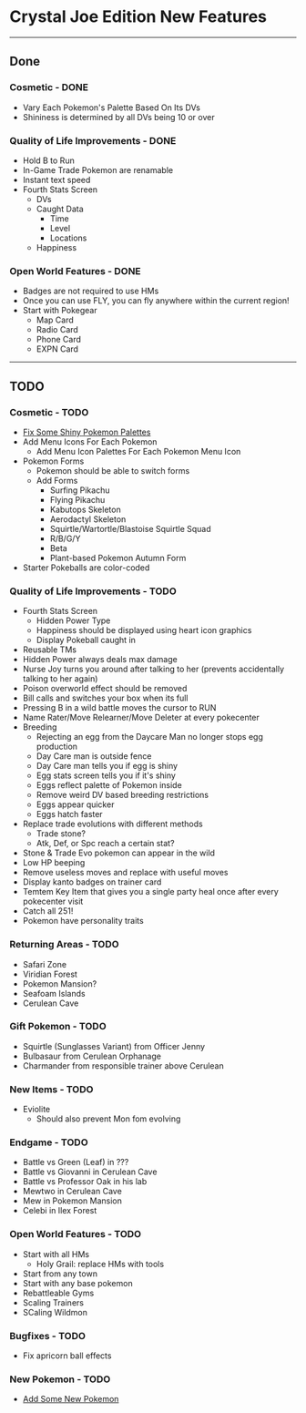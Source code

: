 # Crystal Joe Edition New Features

---

## Done

### Cosmetic - DONE

- Vary Each Pokemon's Palette Based On Its DVs
- Shininess is determined by all DVs being 10 or over

### Quality of Life Improvements - DONE

- Hold B to Run
- In-Game Trade Pokemon are renamable
- Instant text speed
- Fourth Stats Screen
  - DVs
  - Caught Data
    - Time
    - Level
    - Locations
  - Happiness

### Open World Features - DONE

- Badges are not required to use HMs
- Once you can use FLY, you can fly anywhere within the current region!
- Start with Pokegear
  - Map Card
  - Radio Card
  - Phone Card
  - EXPN Card

---

## TODO

### Cosmetic - TODO

- [Fix Some Shiny Pokemon Palettes](./shiny_changes.md)
- Add Menu Icons For Each Pokemon
  - Add Menu Icon Palettes For Each Pokemon Menu Icon
- Pokemon Forms  
  - Pokemon should be able to switch forms
  - Add Forms
    - Surfing Pikachu
    - Flying Pikachu
    - Kabutops Skeleton
    - Aerodactyl Skeleton
    - Squirtle/Wartortle/Blastoise Squirtle Squad
    - R/B/G/Y
    - Beta
    - Plant-based Pokemon Autumn Form
- Starter Pokeballs are color-coded

### Quality of Life Improvements - TODO

- Fourth Stats Screen
  - Hidden Power Type
  - Happiness should be displayed using heart icon graphics
  - Display Pokeball caught in
- Reusable TMs
- Hidden Power always deals max damage
- Nurse Joy turns you around after talking to her (prevents accidentally talking to her again)
- Poison overworld effect should be removed
- Bill calls and switches your box when its full
- Pressing B in a wild battle moves the cursor to RUN
- Name Rater/Move Relearner/Move Deleter at every pokecenter
- Breeding
  - Rejecting an egg from the Daycare Man no longer stops egg production
  - Day Care man is outside fence
  - Day Care man tells you if egg is shiny
  - Egg stats screen tells you if it's shiny
  - Eggs reflect palette of Pokemon inside
  - Remove weird DV based breeding restrictions
  - Eggs appear quicker
  - Eggs hatch faster
- Replace trade evolutions with different methods
  - Trade stone?
  - Atk, Def, or Spc reach a certain stat?
- Stone & Trade Evo pokemon can appear in the wild
- Low HP beeping
- Remove useless moves and replace with useful moves
- Display kanto badges on trainer card
- Temtem Key Item that gives you a single party heal once after every pokecenter visit
- Catch all 251!
- Pokemon have personality traits

### Returning Areas - TODO

- Safari Zone
- Viridian Forest
- Pokemon Mansion?
- Seafoam Islands
- Cerulean Cave

### Gift Pokemon - TODO

- Squirtle (Sunglasses Variant) from Officer Jenny
- Bulbasaur from Cerulean Orphanage
- Charmander from responsible trainer above Cerulean

### New Items - TODO

- Eviolite
  - Should also prevent Mon fom evolving

### Endgame - TODO

- Battle vs Green (Leaf) in ???
- Battle vs Giovanni in Cerulean Cave
- Battle vs Professor Oak in his lab
- Mewtwo in Cerulean Cave
- Mew in Pokemon Mansion
- Celebi in Ilex Forest

### Open World Features - TODO

- Start with all HMs
  - Holy Grail: replace HMs with tools
- Start from any town
- Start with any base pokemon
- Rebattleable Gyms
- Scaling Trainers
- SCaling Wildmon

### Bugfixes - TODO

- Fix apricorn ball effects

### New Pokemon - TODO

- [Add Some New Pokemon](./new_pokemon.md)
